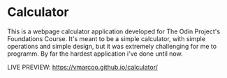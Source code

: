 # Calculator
This is a webpage calculator application developed for The Odin Project's Foundations Course.
It's meant to be a simple calculator, with simple operations and simple design, but it was extremely
challenging for me to programm. By far the hardest application i've done until now.

LIVE PREVIEW: https://vmarcoo.github.io/calculator/
